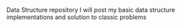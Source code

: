Data Structure repository
I will post my basic data structure implementations and solution to classic problems
